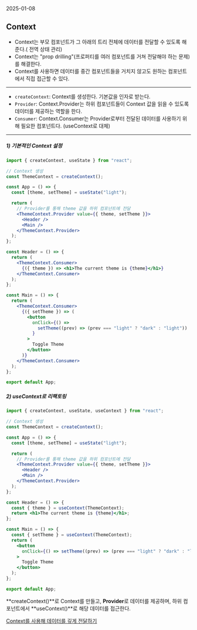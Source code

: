 2025-01-08

## Context

- Context는 부모 컴포넌트가 그 아래의 트리 전체에 데이터를 전달할 수 있도록 해준다.( 전역 상태 관리)
- Context는 "prop drilling"(프로퍼티를 여러 컴포넌트를 거쳐 전달해야 하는 문제)를 해결한다.
- Context를 사용하면 데이터를 중간 컴포넌트들을 거치지 않고도 원하는 컴포넌트에서 직접 접근할 수 있다.

---

- `createContext`: Context를 생성한다. 기본값을 인자로 받는다.
- `Provider`: Context.Provider는 하위 컴포넌트들이 Context 값을 읽을 수 있도록 데이터를 제공하는 역할을 한다.
- `Consumer`: Context.Consumer는 Provider로부터 전달된 데이터를 사용하기 위해 필요한 컴포넌트다. (useContext로 대체)

---

##### 1) 기본적인 Context 설정

```jsx
import { createContext, useState } from "react";

// Context 생성
const ThemeContext = createContext();

const App = () => {
  const [theme, setTheme] = useState("light");

  return (
    // Provider를 통해 theme 값을 하위 컴포넌트에 전달
    <ThemeContext.Provider value={{ theme, setTheme }}>
      <Header />
      <Main />
    </ThemeContext.Provider>
  );
};

const Header = () => {
  return (
    <ThemeContext.Consumer>
      {({ theme }) => <h1>The current theme is {theme}</h1>}
    </ThemeContext.Consumer>
  );
};

const Main = () => {
  return (
    <ThemeContext.Consumer>
      {({ setTheme }) => (
        <button
          onClick={() =>
            setTheme((prev) => (prev === "light" ? "dark" : "light"))
          }
        >
          Toggle Theme
        </button>
      )}
    </ThemeContext.Consumer>
  );
};

export default App;
```

##### 2) useContext로 리팩토링

```jsx
import { createContext, useState, useContext } from "react";

// Context 생성
const ThemeContext = createContext();

const App = () => {
  const [theme, setTheme] = useState("light");

  return (
    // Provider를 통해 theme 값을 하위 컴포넌트에 전달
    <ThemeContext.Provider value={{ theme, setTheme }}>
      <Header />
      <Main />
    </ThemeContext.Provider>
  );
};

const Header = () => {
  const { theme } = useContext(ThemeContext);
  return <h1>The current theme is {theme}</h1>;
};

const Main = () => {
  const { setTheme } = useContext(ThemeContext);
  return (
    <button
      onClick={() => setTheme((prev) => (prev === "light" ? "dark" : "light"))}
    >
      Toggle Theme
    </button>
  );
};

export default App;
```

**createContext()**로 Context를 만들고, **Provider**로 데이터를 제공하며, 하위 컴포넌트에서 **useContext()**로 해당 데이터를 접근한다.

[Context를 사용해 데이터를 깊게 전달하기](https://ko.react.dev/learn/passing-data-deeply-with-context)
